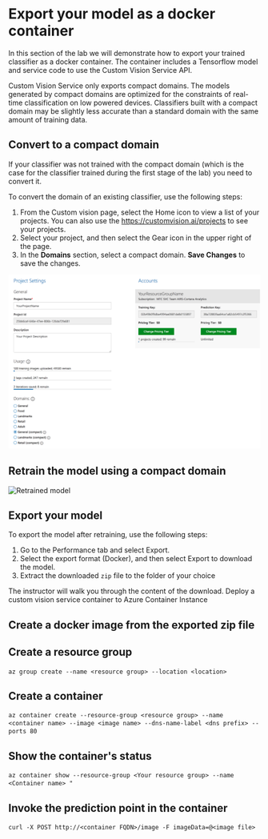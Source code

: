 # Export your model as a docker container
In this section of the lab we will demonstrate how to export your trained classifier as a docker container.
The container includes a Tensorflow model and service code to use the Custom Vision Service API.

Custom Vision Service only exports compact domains. The models generated by compact domains are optimized for the constraints of real-time classification on low powered devices. Classifiers built with a compact domain may be slightly less accurate than a standard domain with the same amount of training data.

## Convert to a compact domain

If your classifier was not trained with the compact domain (which is the case for the classifier trained during the first stage of the lab) you need to convert it.

To convert the domain of an existing classifier, use the following steps:

1. From the Custom vision page, select the Home icon to view a list of your projects. You can also use the https://customvision.ai/projects to see your projects.
2. Select your project, and then select the Gear icon in the upper right of the page.
3. In the **Domains** section, select a compact domain. **Save Changes** to save the changes.

![Set compact domain](images/img14.PNG)

## Retrain the model using a compact domain

![Retrained model](images/retrained.PNG)

## Export your model
To export the model after retraining, use the following steps:
1. Go to the Performance tab and select Export.
2. Select the export format (Docker), and then select Export to download the model.
3. Extract the downloaded `zip` file to the folder of your choice

The instructor will walk you through the content of the download.
 Deploy a custom vision service container to Azure Container Instance

## Create a docker image from the exported zip file

## Create a resource group
```
az group create --name <resource group> --location <location>
```

## Create a container
```
az container create --resource-group <resource group> --name <container name> --image <image name> --dns-name-label <dns prefix> --ports 80
```

## Show the container's status
```
az container show --resource-group <Your resource group> --name <Container name> "
```
## Invoke the prediction point in the container
```
curl -X POST http://<container FQDN>/image -F imageData=@<image file>
